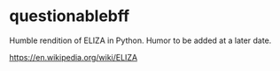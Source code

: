 # questionablebff
Humble rendition of ELIZA in Python. Humor to be added at a later date.

https://en.wikipedia.org/wiki/ELIZA